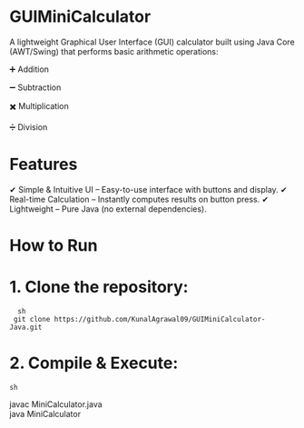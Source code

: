 # GUIMiniCalculator
A lightweight Graphical User Interface (GUI) calculator built using Java Core (AWT/Swing) that performs basic arithmetic operations:

➕ Addition

➖ Subtraction

✖️ Multiplication

➗ Division

# Features
  ✔ Simple & Intuitive UI – Easy-to-use interface with buttons and display.
  ✔ Real-time Calculation – Instantly computes results on button press.
  ✔ Lightweight – Pure Java (no external dependencies).

# How to Run
 # 1. Clone the repository:
      sh
     git clone https://github.com/KunalAgrawal09/GUIMiniCalculator-Java.git  
# 2. Compile & Execute:
    sh
   javac MiniCalculator.java  
   java MiniCalculator  
